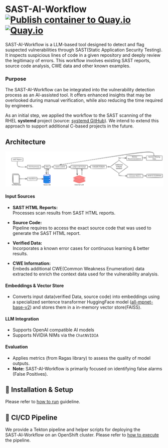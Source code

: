 # SAST-AI-Workflow [![Publish container to Quay.io](https://github.com/RHEcosystemAppEng/sast-ai-workflow/actions/workflows/publish-container-image.yml/badge.svg)](https://github.com/RHEcosystemAppEng/sast-ai-workflow/actions/workflows/publish-container-image.yml) [![Quay.io](https://img.shields.io/badge/Quay.io-sast--ai--workflow-blue)](https://quay.io/repository/ecosystem-appeng/sast-ai-workflow)


SAST-AI-Workflow is a LLM-based tool designed to detect and flag suspected vulnerabilities through 
SAST(Static Application Security Testing). It inspects suspicious lines of code in a given repository and 
deeply review the legitimacy of errors. This workflow involves existing SAST reports, source code analysis, CWE data 
and other known examples. 

### Purpose
The SAST-AI-Workflow can be integrated into the vulnerability detection process as an AI-assisted tool. It offers 
enhanced insights that may be overlooked during manual verification, while also reducing the time required by engineers.

As an initial step, we applied the workflow to the SAST scanning of the RHEL **systemd** project 
(source: [systemd GitHub](https://github.com/redhat-plumbers/systemd-rhel10)). We intend to extend this approach to support additional 
C-based projects in the future.

## Architecture 
![SAST-AI-Architecture](./docs/diagrams/sast-architecture.svg)

#### Input Sources
- **SAST HTML Reports:**  
  Processes scan results from SAST HTML reports.

- **Source Code:**  
  Pipeline requires to access the exact source code that was used to generate the SAST HTML report.

- **Verified Data:**  
  Incorporates a known error cases for continuous learning & better results.

- **CWE Information:**  
  Embeds additional CWE(Common Weakness Enumeration) data extracted to enrich the context data 
  used for the vulnerability analysis.

#### Embeddings & Vector Store
- Converts input data(verified Data, source code) into embeddings using a specialized sentence transformer 
HuggingFace model ([all-mpnet-base-v2](https://huggingface.co/sentence-transformers/all-mpnet-base-v2)) and stores them in a in-memory vector store(FAISS).

#### LLM Integration
- Supports OpenAI compatible AI models
- Supports NVIDIA NIMs via the `ChatNVIDIA` 

#### Evaluation
- Applies metrics (from Ragas library) to assess the quality of model outputs.
- **Note:** SAST-AI-Workflow is primarily focused on identifying false alarms (False Positives).

  
## 🔌 Installation & Setup 
Please refer to [how to run](./docs/setup.md) guideline.

## 🚀 CI/CD Pipeline
We provide a Tekton pipeline and helper scripts for deploying the SAST‑AI‑Workflow on an OpenShift cluster. 
Please refer to [how to execute](./deploy/README.md) the pipeline.


